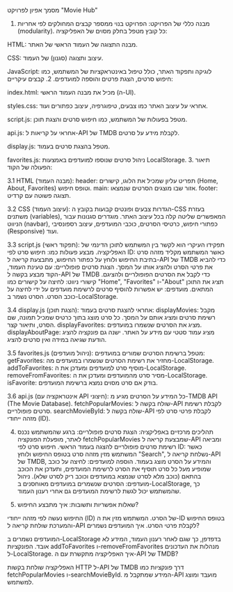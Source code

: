מסמך אפיון לפרויקט "Movie Hub"

1. מבנה כללי של הפרויקט:
   הפרויקט בנוי ממספר קבצים המחולקים לפי אחריות (modularity). כל קובץ מטפל בחלק מסוים של האפליקציה:

HTML: מבנה התצוגה של העמוד הראשי של האתר.

CSS: עיצוב ותצוגה (סגנון) של העמוד.

JavaScript: לוגיקה ותפקוד האתר, כולל טיפול באינטראקציות של המשתמש, כמו חיפוש סרטים, הצגת פרטים והוספה למועדפים. 2. קבצים עיקריים:

index.html: מכיל את מבנה העמוד הראשי (ה-UI).

styles.css: אחראי על עיצוב האתר כמו צבעים, טיפוגרפיה, עיצוב כפתורים ועוד.

script.js: מטפל בפעולות של המשתמש, כמו חיפוש סרטים והצגת תוכן.

api.js: אחראי על קריאות ל-API של TMDB לקבלת מידע על סרטים.

display.js: מטפל בהצגת סרטים בעמוד.

favorites.js: ניהול סרטים שנוספו למועדפים באמצעות LocalStorage. 3. תיאור הפעולה של הקוד:

3.1 HTML (מבנה העמוד):
header: תפריט עליון שמכיל את הלוגו, קישורים (Home, About, Favorites) וטופס חיפוש.
main: אזור שבו מוצגים הסרטים שנמצאו.
footer: תצוגה פשוטה עם קרדיט.

3.2 CSS (עיצוב העמוד):
הגדרות צבעים ופונטים קבועות בקובץ ה-CSS בעזרת משתנים (variables), המאפשרים שליטה קלה בכל עיצוב האתר.
מוגדרים סגנונות עבור הניווט (navbar), כפתורי חיפוש, כרטיסי הסרטים, כוכבי המועדפים, עיצוב רספונסיבי (Responsive) ועוד.

3.3 script.js (תפקוד ראשי):
תפקידו העיקרי הוא לקשר בין המשתמש לתוכן הדינמי של האפליקציה. מבצע פעולות כמו:
חיפוש סרט לפי ID: כאשר המשתמש מקליד מזהה סרט בתיבת החיפוש ולוחץ על כפתור החיפוש, מתבצעת קריאה ל-API של TMDB כדי להביא את פרטי הסרט ולהציג אותו על המסך.
הצגת סרטים פופולריים: עם טעינת העמוד, הקוד מבצע בקשה ל-API של TMDB כדי לקבל את הסרטים הפופולריים ולהציגם.
קישורי ניווט: לחיצה על קישורים כמו "Home", "Favorites" ו-"About" תציג את התוכן המתאים.
מועדפים: יש אפשרות להוסיף סרטים לרשימת מועדפים על ידי לחיצה על כוכב הסרט. הסרט נשמר ב-LocalStorage.

3.4 display.js (הצגת תוכן):
אחראי להצגת סרטים בעמוד:
displayMovies: מקבל רשימת סרטים ומציג אותם על המסך. כל סרט מוצג בתוך כרטיס שמכיל תמונה, שם הסרט, ותיאור קצר.
displayFavorites: מציג את הסרטים שנשמרו במועדפים.
displayAboutPage: מציג עמוד סטטי עם מידע על האתר.
ישנה גם פונקציה להציג הודעת שגיאה במידה ואין סרטים להציג.

3.5 favorites.js (ניהול מועדפים):
מטפל ברשימת הסרטים שמורים במועדפים:
getFavorites: מחזיר את רשימת הסרטים שנשמרו במועדפים מה-LocalStorage.
addToFavorites: מוסיף סרט למועדפים ומעדכן את ה-LocalStorage.
removeFromFavorites: מסיר סרט מהמועדפים ומעדכן את ה-LocalStorage.
isFavorite: בודק אם סרט מסוים נמצא ברשימת המועדפים.

3.6 api.js (אינטראקציה עם API חיצוני):
כל המידע על הסרטים מגיע מ-TMDB API (The Movie Database).
fetchPopularMovies: שולח בקשה ל-API לקבלת רשימת סרטים פופולריים.
searchMovieById: שולח בקשה ל-API לקבלת פרטי סרט לפי מזהה ייחודי (ID).

4. תהליכים מרכזיים באפליקציה:
   הצגת סרטים פופולריים: ברגע שהמשתמש נכנס לאתר, מופעלת הפונקציה fetchPopularMovies שמבצעת קריאה ל-API ומביאה רשימת סרטים פופולריים להצגה בעמוד הראשי.
   חיפוש סרט לפי ID: כאשר המשתמש מזין מזהה סרט בטופס החיפוש ולוחץ "Search", נשלחת קריאה ל-API של TMDB, והמידע על הסרט מוצג בעמוד.
   הוספה למועדפים: לחיצה על כוכב שמופיע מעל כל סרט תוסיף את הסרט לרשימת המועדפים, ותעדכן את הכוכב בהתאם (כוכב מלא לסרט שנמצא במועדפים וכוכב ריק לסרט שלא).
   ניהול מועדפים: הסרטים שנשמרים במועדפים מאוחסנים ב-LocalStorage, כך שהמשתמש יכול לגשת לרשימת המועדפים גם אחרי רענון העמוד.

5. שאלות אפשריות ותשובות:
   איך מתבצע החיפוש?

החיפוש נעשה לפי מזהה ייחודי (ID) של הסרט. המשתמש מזין את ה-ID בטופס החיפוש והמערכת שולחת קריאה ל-API לקבלת פרטי הסרט.
איך המועדפים נשמרים?

המועדפים נשמרים ב-LocalStorage בדפדפן, כך שגם לאחר רענון העמוד, המידע לא אובד. הפונקציות addToFavorites ו-removeFromFavorites מנהלות את העדכונים ל-LocalStorage.
איך האפליקציה מתקשרת עם ה-API של TMDB?

האפליקציה שולחת בקשות HTTP ל-API של TMDB דרך פונקציות כמו fetchPopularMovies ו-searchMovieById. המידע שמתקבל מ-API מועבד ומוצג למשתמש.

